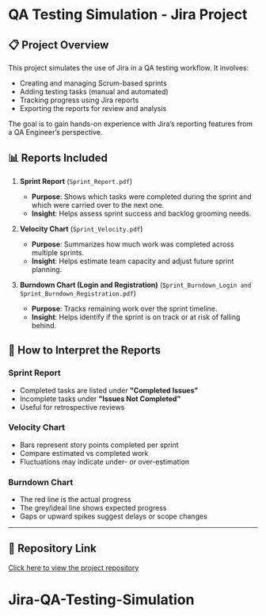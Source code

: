 # QA Testing Simulation - Jira Project

## 📋 Project Overview
This project simulates the use of Jira in a QA testing workflow. It involves:
- Creating and managing Scrum-based sprints
- Adding testing tasks (manual and automated)
- Tracking progress using Jira reports
- Exporting the reports for review and analysis

The goal is to gain hands-on experience with Jira’s reporting features from a QA Engineer’s perspective.

## 📊 Reports Included
1. **Sprint Report** (`Sprint_Report.pdf`)
   - **Purpose**: Shows which tasks were completed during the sprint and which were carried over to the next one.
   - **Insight**: Helps assess sprint success and backlog grooming needs.

2. **Velocity Chart** (`Sprint_Velocity.pdf`)
   - **Purpose**: Summarizes how much work was completed across multiple sprints.
   - **Insight**: Helps estimate team capacity and adjust future sprint planning.

3. **Burndown Chart (Login and Registration)** (`Sprint_Burndown_Login and Sprint_Burndown_Registration.pdf`)
   - **Purpose**: Tracks remaining work over the sprint timeline.
   - **Insight**: Helps identify if the sprint is on track or at risk of falling behind.

## 📖 How to Interpret the Reports

### Sprint Report
- Completed tasks are listed under **"Completed Issues"**
- Incomplete tasks under **"Issues Not Completed"**
- Useful for retrospective reviews

### Velocity Chart
- Bars represent story points completed per sprint
- Compare estimated vs completed work
- Fluctuations may indicate under- or over-estimation

### Burndown Chart
- The red line is the actual progress
- The grey/ideal line shows expected progress
- Gaps or upward spikes suggest delays or scope changes

---

## 🔗 Repository Link
[Click here to view the project repository](https://github.com/rodel-rodriguez1/jira-qa-testing-simulation)
# Jira-QA-Testing-Simulation
